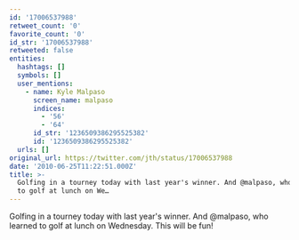 ```yaml
---
id: '17006537988'
retweet_count: '0'
favorite_count: '0'
id_str: '17006537988'
retweeted: false
entities:
  hashtags: []
  symbols: []
  user_mentions:
    - name: Kyle Malpaso
      screen_name: malpaso
      indices:
        - '56'
        - '64'
      id_str: '1236509386295525382'
      id: '1236509386295525382'
  urls: []
original_url: https://twitter.com/jth/status/17006537988
date: '2010-06-25T11:22:51.000Z'
title: >-
  Golfing in a tourney today with last year's winner. And @malpaso, who learned
  to golf at lunch on We…
---
```


Golfing in a tourney today with last year's winner. And @malpaso, who learned to golf at lunch on Wednesday. This will be fun!